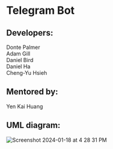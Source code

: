 # Telegram Bot

## Developers:
Donte Palmer<br />
Adam Gill<br />
Daniel Bird<br />
Daniel Ha<br />
Cheng-Yu Hsieh<br />

## Mentored by:
Yen Kai Huang

## UML diagram:
![Screenshot 2024-01-18 at 4 28 31 PM](https://github.com/adam-gill/tg_trading_bot/assets/81604772/6ee6ef67-48ab-4f44-90d9-6cfe0a311376)

